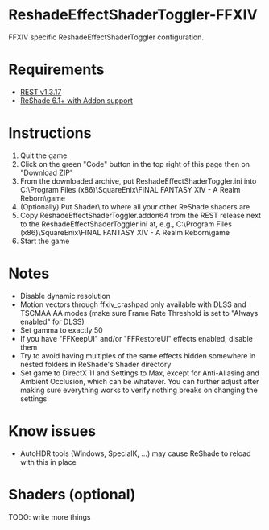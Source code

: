 # ReshadeEffectShaderToggler-FFXIV
FFXIV specific ReshadeEffectShaderToggler configuration. 

# Requirements
* [REST v1.3.17](https://github.com/4lex4nder/ReshadeEffectShaderToggler/releases/tag/v.1.3.17)
* [ReShade 6.1+ with Addon support](https://reshade.me/)

# Instructions
1. Quit the game
2. Click on the green "Code" button in the top right of this page then on "Download ZIP"
3. From the downloaded archive, put ReshadeEffectShaderToggler.ini into C:\Program Files (x86)\SquareEnix\FINAL FANTASY XIV - A Realm Reborn\game
4. (Optionally) Put Shader\ to where all your other ReShade shaders are
5. Copy ReshadeEffectShaderToggler.addon64 from the REST release next to the ReshadeEffectShaderToggler.ini at, e.g., C:\Program Files (x86)\SquareEnix\FINAL FANTASY XIV - A Realm Reborn\game
4. Start the game

# Notes
* Disable dynamic resolution
* Motion vectors through ffxiv_crashpad only available with DLSS and TSCMAA AA modes (make sure Frame Rate Threshold is set to "Always enabled" for DLSS)
* Set gamma to exactly 50
* If you have "FFKeepUI" and/or "FFRestoreUI" effects enabled, disable them
* Try to avoid having multiples of the same effects hidden somewhere in nested folders in ReShade's Shader directory
* Set game to DirectX 11 and Settings to Max, except for Anti-Aliasing and Ambient Occlusion, which can be whatever. You can further adjust after making sure everything works to verify nothing breaks on changing the settings

# Know issues
* AutoHDR tools (Windows, SpecialK, ...) may cause ReShade to reload with this in place

# Shaders (optional)
TODO: write more things